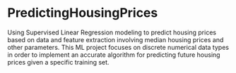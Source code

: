 # PredictingHousingPrices
Using Supervised Linear Regression modeling to predict housing prices based on data and feature extraction involving median housing prices and other parameters. This ML project focuses on discrete numerical data types in order to implement an accurate algorithm for predicting future housing prices given a specific training set. 
